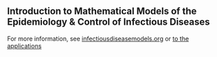 ## Introduction to Mathematical Models of the Epidemiology & Control of Infectious Diseases

For more information, see [infectiousdiseasemodels.org](http://www.infectiousdiseasemodels.org/) or [to the applications](https://shiny.dide.ic.ac.uk/infectiousdiseasemodels-2021)
